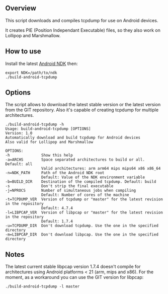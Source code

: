 Overview
--------
This script downloads and compiles tcpdump for use on Android devices.

It creates PIE (Position Independant Executable) files, so they also work on Lollipop and Marshmallow.

How to use
----------
Install the latest [Android NDK](http://developer.android.com/ndk/downloads/index.html) then:

    export NDK=/path/to/ndk
    ./build-android-tcpdump

Options
-------
The script allows to download the latest stable version or the latest version from the GIT repository.
Also it's capable of creating tcpdump for multiple architectures.

    ./build-android-tcpdump -h
    Usage: build-android-tcpdump [OPTIONS]
    Version: 1.0
    Automatically download and build tcpdump for Android devices
    Also valid for Lollipop and Marshmallow

    OPTIONS:
    -h              Show this help
    -a=ARCHS        Space separated architectures to build or all. Default: all
                    Valid architectures: arm arm64 mips mips64 x86 x86_64
    -n=NDK_PATH     Path of the Android NDK root
                    Default: Value of the NDK environment variable
    -b=BUILD_DIR    Destination of the compiled tcpdump. Default: build
    -s              Don't strip the final executable
    -j=NPROCS       Number of simultaneous jobs when compiling
                    Default: Number of cores of the machine
    -t=TCPDUMP_VER  Version of tcpdump or "master" for the latest revision in the repository
                    Default: 4.7.4
    -l=LIBPCAP_VER  Version of libpcap or "master" for the latest revision in the repository
                    Default: 1.7.4
    -u=TCPDUMP_DIR  Don't download tcpdump. Use the one in the specified directory
    -m=LIBPCAP_DIR  Don't download libpcap. Use the one in the specified directory

Notes
-----
The latest current stable libpcap version 1.7.4 doesn't compile for architectures using Android platforms < 21 (arm, mips and x86). For the moment, as a workaround you can use the GIT version for libpcap:

    ./build-android-tcpdump -l master
